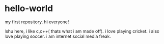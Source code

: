 # hello-world
my first repository.
hi everyone!

Ishu here, i like c,c++( thats what i am made off).
i love playing cricket.
i also love playing soccer.
i am internet social media freak.
